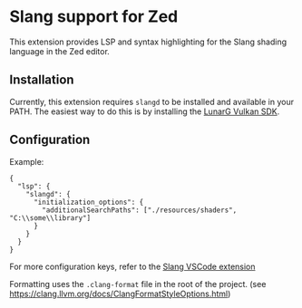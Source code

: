 # Slang support for Zed

This extension provides LSP and syntax highlighting for the Slang shading language in the Zed editor.

## Installation

Currently, this extension requires `slangd` to be installed and available in your PATH. The easiest way to do this is by installing the [LunarG Vulkan SDK](https://vulkan.lunarg.com/).

## Configuration

Example:

```
{
  "lsp": {
    "slangd": {
      "initialization_options": {
        "additionalSearchPaths": ["./resources/shaders", "C:\\some\\library"]
      }
    }
  }
}
```

For more configuration keys, refer to the [Slang VSCode extension](https://github.com/shader-slang/slang-vscode-extension/blob/a71cae6908c1e78babbef19d9dde9c9788697bac/package.json#L121)

Formatting uses the `.clang-format` file in the root of the project. (see https://clang.llvm.org/docs/ClangFormatStyleOptions.html)
